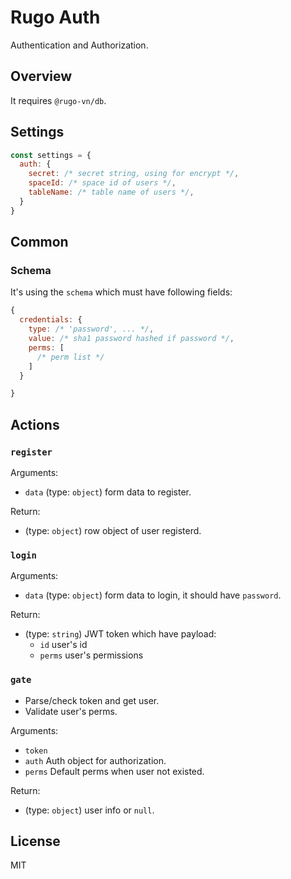 # Rugo Auth

Authentication and Authorization.

## Overview

It requires `@rugo-vn/db`.

## Settings

```js
const settings = {
  auth: {
    secret: /* secret string, using for encrypt */,
    spaceId: /* space id of users */,
    tableName: /* table name of users */,
  }
}
```

## Common

### Schema

It's using the `schema` which must have following fields:

```js
{
  credentials: {
    type: /* 'password', ... */,
    value: /* sha1 password hashed if password */,
    perms: [
      /* perm list */
    ]
  }

}
```

## Actions

### `register`

Arguments:

- `data` (type: `object`) form data to register.

Return:

- (type: `object`) row object of user registerd.

### `login`

Arguments:

- `data` (type: `object`) form data to login, it should have `password`.

Return:

- (type: `string`) JWT token which have payload:
  - `id` user's id
  - `perms` user's permissions

### `gate`

- Parse/check token and get user.
- Validate user's perms.

Arguments:

- `token`
- `auth` Auth object for authorization.
- `perms` Default perms when user not existed.

Return:

- (type: `object`) user info or `null`.

## License

MIT
